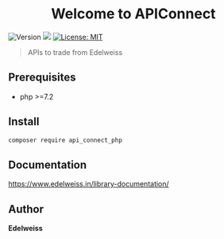 <h1 align="center">Welcome to APIConnect</h1>
<p>
  <img alt="Version" src="https://img.shields.io/badge/version-1.0.0-blue.svg?cacheSeconds=2592000" />
  <img src="https://img.shields.io/badge/php-%3E%3D7.2-blue.svg" />
  <a href="#" target="_blank">
    <img alt="License: MIT" src="https://img.shields.io/badge/License-MIT-yellow.svg" />
  </a>
</p>

> APIs to trade from Edelweiss

## Prerequisites

- php >=7.2

## Install

```sh
composer require api_connect_php
```

## Documentation

https://www.edelweiss.in/library-documentation/


## Author

**Edelweiss**
